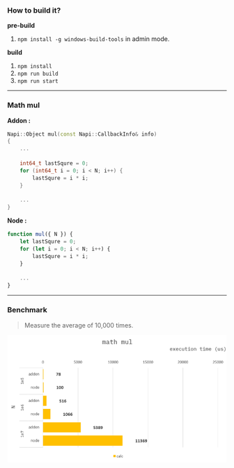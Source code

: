### How to build it?

**pre-build**

1. `npm install -g windows-build-tools` in admin mode.

**build**

1. `npm install`
2. `npm run build`
3. `npm run start`

---

### Math mul

**Addon :**

```cpp
Napi::Object mul(const Napi::CallbackInfo& info)
{
    ...

    int64_t lastSqure = 0;
    for (int64_t i = 0; i < N; i++) {
        lastSqure = i * i;
    }

    ...
}
```

**Node :**

```ts
function mul({ N }) {
    let lastSqure = 0;
    for (let i = 0; i < N; i++) {
        lastSqure = i * i;
    }

    ...
}
```

---

### Benchmark

> Measure the average of 10,000 times.

![](./resource/benchmark.png)
